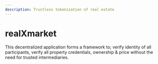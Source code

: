 ```yaml
---
description: Trustless tokenization of real estate
---
```


# realXmarket

This decentralized application forms a framework to; verify identity of all participants, verify all property credentials, ownership & price without the need for trusted intermediaries.
